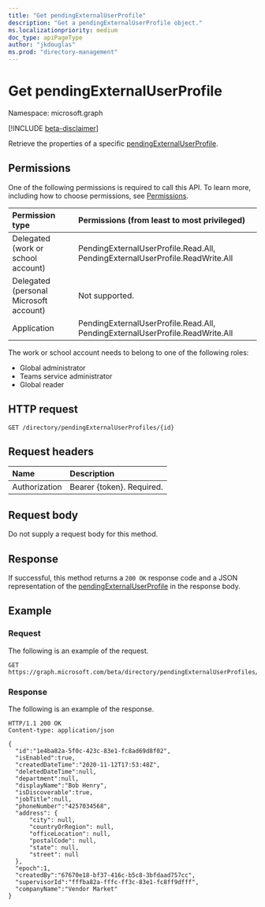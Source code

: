```yaml
---
title: "Get pendingExternalUserProfile"
description: "Get a pendingExternalUserProfile object."
ms.localizationpriority: medium
doc_type: apiPageType
author: "jkdouglas"
ms.prod: "directory-management"
---
```


# Get pendingExternalUserProfile

Namespace: microsoft.graph

[!INCLUDE [beta-disclaimer](../../includes/beta-disclaimer.md)]

Retrieve the properties of a specific [pendingExternalUserProfile](../resources/pendingexternaluserprofile.md).

## Permissions

One of the following permissions is required to call this API. To learn more, including how to choose permissions, see [Permissions](/graph/permissions-reference).

|Permission type      | Permissions (from least to most privileged)              |
|:--------------------|:---------------------------------------------------------|
|Delegated (work or school account)|PendingExternalUserProfile.Read.All, PendingExternalUserProfile.ReadWrite.All|
|Delegated (personal Microsoft account)| Not supported.|
|Application|PendingExternalUserProfile.Read.All, PendingExternalUserProfile.ReadWrite.All|

The work or school account needs to belong to one of the following roles:

* Global administrator
* Teams service administrator
* Global reader

## HTTP request

<!-- { "blockType": "ignored" } -->

```http
GET /directory/pendingExternalUserProfiles/{id}
```

## Request headers

|Name|Description|
|:---------------|:----------|
|Authorization|Bearer {token}. Required.|

## Request body

Do not supply a request body for this method.

## Response

If successful, this method returns a `200 OK` response code and a JSON representation of the [pendingExternalUserProfile](../resources/pendingexternaluserprofile.md) in the response body.

## Example

### Request

The following is an example of the request.

<!-- {
  "blockType": "request",
  "name": "get_pendingExternalUserProfile"
}
-->

``` http
GET https://graph.microsoft.com/beta/directory/pendingExternalUserProfiles/{id}
```

### Response

The following is an example of the response.

<!-- {
  "blockType": "response",
  "truncated": true,
  "@odata.type": "microsoft.graph.pendingExternalUserProfile"
} -->

```http
HTTP/1.1 200 OK
Content-type: application/json

{
  "id":"1e4ba82a-5f0c-423c-83e1-fc8ad69d8f02",
  "isEnabled":true,
  "createdDateTime":"2020-11-12T17:53:48Z",
  "deletedDateTime":null,
  "department":null,
  "displayName":"Bob Henry",
  "isDiscoverable":true,
  "jobTitle":null,
  "phoneNumber":"4257034568",
  "address": {
      "city": null,
      "countryOrRegion": null,
      "officeLocation": null,
      "postalCode": null,
      "state": null,
      "street": null
  },
  "epoch":1,
  "createdBy":"67670e18-bf37-416c-b5c8-3bfdaad757cc",
  "supervisorId":"fffba82a-fffc-ff3c-83e1-fc8ff9dfff",
  "companyName":"Vendor Market"
}

```

<!-- {
  "type": "#page.annotation",
  "description": "Get pendingExternalUserProfile",
  "keywords": "",
  "section": "documentation",
  "tocPath": "",
  "suppressions": []
}-->
